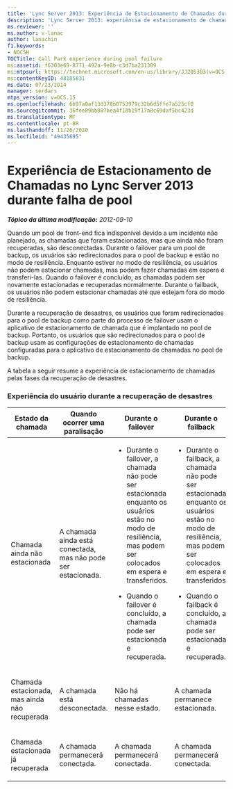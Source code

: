 ```yaml
---
title: 'Lync Server 2013: Experiência de Estacionamento de Chamadas durante falha de pool'
description: 'Lync Server 2013: experiência de estacionamento de chamada durante a falha do pool.'
ms.reviewer: ''
ms.author: v-lanac
author: lanachin
f1.keywords:
- NOCSH
TOCTitle: Call Park experience during pool failure
ms:assetid: f6303e69-8771-492a-9e8b-c3d7ba231309
ms:mtpsurl: https://technet.microsoft.com/en-us/library/JJ205383(v=OCS.15)
ms:contentKeyID: 48185831
ms.date: 07/23/2014
manager: serdars
mtps_version: v=OCS.15
ms.openlocfilehash: 6b97a0af13d378b0753979c32b6d5ffe7a525cf0
ms.sourcegitcommit: 36fee89bb887bea4f18b19f17a8c69daf5bc423d
ms.translationtype: MT
ms.contentlocale: pt-BR
ms.lasthandoff: 11/26/2020
ms.locfileid: "49435695"
---
```

# <a name="call-park-experience-in-lync-server-2013-during-pool-failure"></a>Experiência de Estacionamento de Chamadas no Lync Server 2013 durante falha de pool

<div data-xmlns="http://www.w3.org/1999/xhtml">

<div class="topic" data-xmlns="http://www.w3.org/1999/xhtml" data-msxsl="urn:schemas-microsoft-com:xslt" data-cs="https://msdn.microsoft.com/">

<div data-asp="https://msdn2.microsoft.com/asp">



</div>

<div id="mainSection">

<div id="mainBody">

<span> </span>

_**Tópico da última modificação:** 2012-09-10_

Quando um pool de front-end fica indisponível devido a um incidente não planejado, as chamadas que foram estacionadas, mas que ainda não foram recuperadas, são desconectadas. Durante o failover para um pool de backup, os usuários são redirecionados para o pool de backup e estão no modo de resiliência. Enquanto estiver no modo de resiliência, os usuários não podem estacionar chamadas, mas podem fazer chamadas em espera e transferi-las. Quando o failover é concluído, as chamadas podem ser novamente estacionadas e recuperadas normalmente. Durante o failback, os usuários não podem estacionar chamadas até que estejam fora do modo de resiliência.

Durante a recuperação de desastres, os usuários que foram redirecionados para o pool de backup como parte do processo de failover usam o aplicativo de estacionamento de chamada que é implantado no pool de backup. Portanto, os usuários que são redirecionados para o pool de backup usam as configurações de estacionamento de chamadas configuradas para o aplicativo de estacionamento de chamadas no pool de backup.

A tabela a seguir resume a experiência de estacionamento de chamadas pelas fases da recuperação de desastres.

### <a name="user-experience-during-disaster-recovery"></a>Experiência do usuário durante a recuperação de desastres

<table>
<colgroup>
<col style="width: 25%" />
<col style="width: 25%" />
<col style="width: 25%" />
<col style="width: 25%" />
</colgroup>
<thead>
<tr class="header">
<th>Estado da chamada</th>
<th>Quando ocorrer uma paralisação</th>
<th>Durante o failover</th>
<th>Durante o failback</th>
</tr>
</thead>
<tbody>
<tr class="odd">
<td><p>Chamada ainda não estacionada</p></td>
<td><p>A chamada ainda está conectada, mas não pode ser estacionada.</p></td>
<td><ul>
<li><p>Durante o failover, a chamada não pode ser estacionada enquanto os usuários estão no modo de resiliência, mas podem ser colocados em espera e transferidos.</p></li>
<li><p>Quando o failover é concluído, a chamada pode ser estacionada e recuperada.</p></li>
</ul></td>
<td><ul>
<li><p>Durante o failback, a chamada não pode ser estacionada enquanto os usuários estão no modo de resiliência, mas podem ser colocados em espera e transferidos.</p></li>
<li><p>Quando o failback é concluído, a chamada pode ser estacionada e recuperada.</p></li>
</ul></td>
</tr>
<tr class="even">
<td><p>Chamada estacionada, mas ainda não recuperada</p></td>
<td><p>A chamada está desconectada.</p></td>
<td><p>Não há chamadas nesse estado.</p></td>
<td><p>A chamada permanece estacionada.</p></td>
</tr>
<tr class="odd">
<td><p>Chamada estacionada já recuperada</p></td>
<td><p>A chamada permanecerá conectada.</p></td>
<td><p>A chamada permanecerá conectada.</p></td>
<td><p>A chamada permanecerá conectada.</p></td>
</tr>
</tbody>
</table>


</div>

<span> </span>

</div>

</div>

</div>

